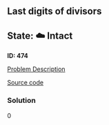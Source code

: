 ## Last digits of divisors

## State: :cloud: **Intact**

**ID: 474**

[Problem Description](https://projecteuler.net/problem=474)

[Source code](main.cpp)

### Solution
0